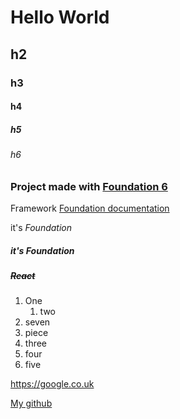 # Hello World
## h2
### h3
#### h4
##### h5
###### h6

### Project made with [Foundation 6][1]
<!-- odnosnik do linku na dole  -->

Framework [Foundation documentation][docs]


it's _Foundation_

##### it's **Foundation**

##### ~~React~~

1. One 
   1. two
1. seven
2. piece
3. three
4. four
5. five

<https://google.co.uk>

[My github](https://github.com/voote "This is my account")

[1]: https://get.foundation/index.html
[docs]: https://get.foundation/sites/docs/